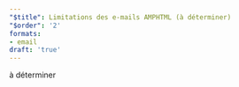 ```yaml
---
"$title": Limitations des e-mails AMPHTML (à déterminer)
"$order": '2'
formats:
- email
draft: 'true'
---
```


à déterminer

